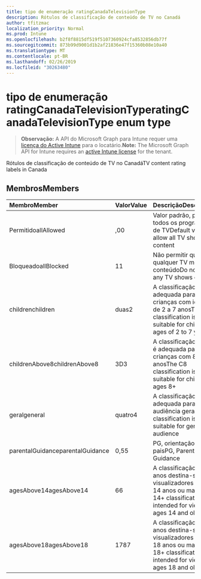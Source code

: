 ```yaml
---
title: tipo de enumeração ratingCanadaTelevisionType
description: Rótulos de classificação de conteúdo de TV no Canadá
author: tfitzmac
localization_priority: Normal
ms.prod: Intune
ms.openlocfilehash: b2f8f8815df519f5107360924cfa8532856db77f
ms.sourcegitcommit: 873b99d9001d1b2af21836e47f15360b08e10a40
ms.translationtype: MT
ms.contentlocale: pt-BR
ms.lasthandoff: 02/26/2019
ms.locfileid: "30263480"
---
```

# <a name="ratingcanadatelevisiontype-enum-type"></a><span data-ttu-id="212f6-103">tipo de enumeração ratingCanadaTelevisionType</span><span class="sxs-lookup"><span data-stu-id="212f6-103">ratingCanadaTelevisionType enum type</span></span>

> <span data-ttu-id="212f6-104">**Observação:** A API do Microsoft Graph para Intune requer uma [licença do Active Intune](https://go.microsoft.com/fwlink/?linkid=839381) para o locatário.</span><span class="sxs-lookup"><span data-stu-id="212f6-104">**Note:** The Microsoft Graph API for Intune requires an [active Intune license](https://go.microsoft.com/fwlink/?linkid=839381) for the tenant.</span></span>

<span data-ttu-id="212f6-105">Rótulos de classificação de conteúdo de TV no Canadá</span><span class="sxs-lookup"><span data-stu-id="212f6-105">TV content rating labels in Canada</span></span>

## <a name="members"></a><span data-ttu-id="212f6-106">Membros</span><span class="sxs-lookup"><span data-stu-id="212f6-106">Members</span></span>
|<span data-ttu-id="212f6-107">Membro</span><span class="sxs-lookup"><span data-stu-id="212f6-107">Member</span></span>|<span data-ttu-id="212f6-108">Valor</span><span class="sxs-lookup"><span data-stu-id="212f6-108">Value</span></span>|<span data-ttu-id="212f6-109">Descrição</span><span class="sxs-lookup"><span data-stu-id="212f6-109">Description</span></span>|
|:---|:---|:---|
|<span data-ttu-id="212f6-110">Permitido</span><span class="sxs-lookup"><span data-stu-id="212f6-110">allAllowed</span></span>|<span data-ttu-id="212f6-111">,0</span><span class="sxs-lookup"><span data-stu-id="212f6-111">0</span></span>|<span data-ttu-id="212f6-112">Valor padrão, permitir todos os programas de TV</span><span class="sxs-lookup"><span data-stu-id="212f6-112">Default value, allow all TV shows content</span></span>|
|<span data-ttu-id="212f6-113">Bloqueado</span><span class="sxs-lookup"><span data-stu-id="212f6-113">allBlocked</span></span>|<span data-ttu-id="212f6-114">1</span><span class="sxs-lookup"><span data-stu-id="212f6-114">1</span></span>|<span data-ttu-id="212f6-115">Não permitir que qualquer TV mostre conteúdo</span><span class="sxs-lookup"><span data-stu-id="212f6-115">Do not allow any TV shows content</span></span>|
|<span data-ttu-id="212f6-116">children</span><span class="sxs-lookup"><span data-stu-id="212f6-116">children</span></span>|<span data-ttu-id="212f6-117">duas</span><span class="sxs-lookup"><span data-stu-id="212f6-117">2</span></span>|<span data-ttu-id="212f6-118">A classificação C é adequada para crianças com idade de 2 a 7 anos</span><span class="sxs-lookup"><span data-stu-id="212f6-118">The C classification is suitable for children ages of 2 to 7 years</span></span>|
|<span data-ttu-id="212f6-119">childrenAbove8</span><span class="sxs-lookup"><span data-stu-id="212f6-119">childrenAbove8</span></span>|<span data-ttu-id="212f6-120">3D</span><span class="sxs-lookup"><span data-stu-id="212f6-120">3</span></span>|<span data-ttu-id="212f6-121">A classificação do C8 é adequada para crianças com 8 anos</span><span class="sxs-lookup"><span data-stu-id="212f6-121">The C8 classification is suitable for children ages 8+</span></span>|
|<span data-ttu-id="212f6-122">geral</span><span class="sxs-lookup"><span data-stu-id="212f6-122">general</span></span>|<span data-ttu-id="212f6-123">quatro</span><span class="sxs-lookup"><span data-stu-id="212f6-123">4</span></span>|<span data-ttu-id="212f6-124">A classificação G é adequada para a audiência geral</span><span class="sxs-lookup"><span data-stu-id="212f6-124">The G classification is suitable for general audience</span></span>|
|<span data-ttu-id="212f6-125">parentalGuidance</span><span class="sxs-lookup"><span data-stu-id="212f6-125">parentalGuidance</span></span>|<span data-ttu-id="212f6-126">0,5</span><span class="sxs-lookup"><span data-stu-id="212f6-126">5</span></span>|<span data-ttu-id="212f6-127">PG, orientação dos pais</span><span class="sxs-lookup"><span data-stu-id="212f6-127">PG, Parental Guidance</span></span>|
|<span data-ttu-id="212f6-128">agesAbove14</span><span class="sxs-lookup"><span data-stu-id="212f6-128">agesAbove14</span></span>|<span data-ttu-id="212f6-129">6</span><span class="sxs-lookup"><span data-stu-id="212f6-129">6</span></span>|<span data-ttu-id="212f6-130">A classificação de 14 anos destina-se a visualizadores com 14 anos ou mais</span><span class="sxs-lookup"><span data-stu-id="212f6-130">The 14+ classification is intended for viewers ages 14 and older</span></span>|
|<span data-ttu-id="212f6-131">agesAbove18</span><span class="sxs-lookup"><span data-stu-id="212f6-131">agesAbove18</span></span>|<span data-ttu-id="212f6-132">178</span><span class="sxs-lookup"><span data-stu-id="212f6-132">7</span></span>|<span data-ttu-id="212f6-133">A classificação de 18 anos destina-se a visualizadores com 18 anos ou mais</span><span class="sxs-lookup"><span data-stu-id="212f6-133">The 18+ classification is intended for viewers ages 18 and older</span></span>|



